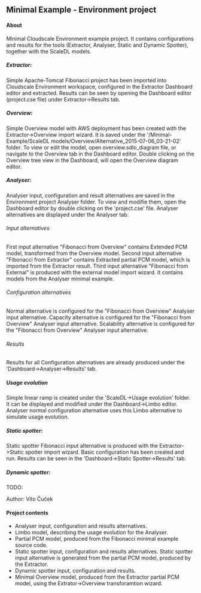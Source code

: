 Minimal Example - Environment project
-------

#### About

Minimal Cloudscale Environment example project. 
It contains configurations and results for the tools (Extractor, Analyser, Static and Dynamic Spotter), together with the ScaleDL models.

##### Extractor:

Simple Apache-Tomcat Fibonacci project has been imported into Cloudscale Environment workspace, configured in the Extractor Dashboard editor and extracted.
Results can be seen by opening the Dashboard editor (project.cse file) under Extractor->Results tab.

##### Overview:

Simple Overview model with AWS deployment has been created with the Extractor->Overview import wizard.
It is saved under the	'/Minimal-Example/ScaleDL models/Overview/Alternative_2015-07-06_03-21-02' folder.
To view or edit the model, open overview.sdlo_diagram file, or navigate to the Overview tab in the Dashboard editor. Double clicking on the Overview tree view in the Dashboard, will open the Overview diagram editor. 

##### Analyser:

Analyser input, configuration and result alternatives are saved in the Environment project Analyser folder.
To view and modifie them, open the Dashboard editor by double clicking on the 'project.cse' file.
Analyser alternatives are displayed under the Analyser tab.  

###### Input alternatives
First input alternative "Fibonacci from Overview" contains Extended PCM model, transformed from the Overview model.
Second input alternative "Fibonacci from Extractor" contains Extracted partial PCM model, which is imported from the Extractor result.
Third input alternative "Fibonacci from External" is produced with the external model import wizard. It contains models from the Analyser minimal example.

###### Configuration alternatives
Normal alternative is configured for the "Fibonacci from Overview" Analyser input alternative.
Capacity alternative is configured for the "Fibonacci from Overview" Analyser input alternative.
Scalability alternative is configured for the "Fibonacci from Overview" Analyser input alternative.

###### Results
Results for all Configuration alternatives are already produced under the 'Dashboard->Analyser->Results' tab.

##### Usage evolution

Simple linear ramp is created under the 'ScaleDL->Usage evolution' folder. 
It can be displayed and modified under the Dashboard->Limbo editor. Analyser normal configuration alternative uses this Limbo alternative to simulate usage evolution.

##### Static spotter:

Static spotter Fibonacci input alternative is produced with the Extractor->Static spotter import wizard.
Basic configuration has been created and run. Results can be seen in the 'Dashboard->Static Spotter->Results' tab.

##### Dynamic spotter:

TODO:

Author: Vito Čuček

#### Project contents 

- Analyser input, configuration and results alternatives.
- Limbo model, describing the usage evolution for the Analyser.
- Partial PCM model, produced from the Fibonacci minimal example source code.
- Static spotter input, configuration and results alternatives. Static spotter input alternative is generated from the partial PCM model, produced by the Extractor.
- Dynamic spotter input, configuration and results.
- Minimal Overview model, produced from the Extractor partial PCM model, using the Extrator->Overview transforamtion wizard. 
